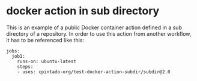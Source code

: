# docker action in sub directory

This is an example of a public Docker container action defined in a sub directory of a repository. In order to use this action from another workflow, it has to be referenced like this:

```
jobs:
  job1:
    runs-on: ubuntu-latest
    steps:
    - uses: cpintado-org/test-docker-action-subdir/subdir@2.0
```

